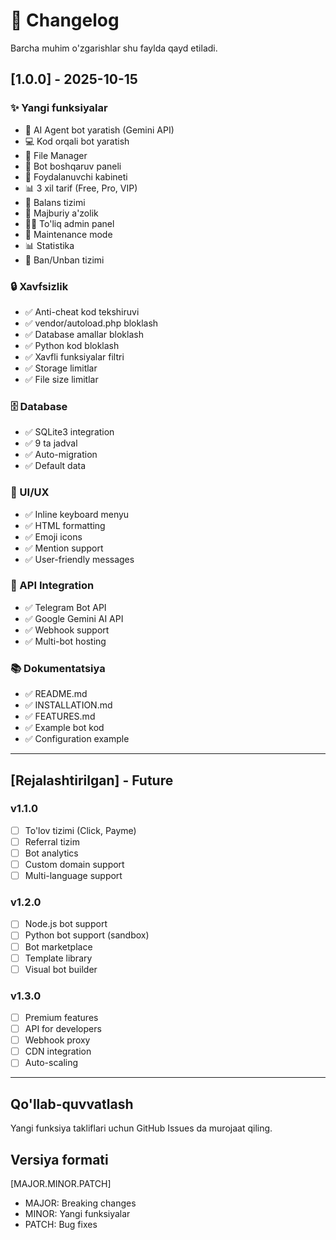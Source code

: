 # 📝 Changelog

Barcha muhim o'zgarishlar shu faylda qayd etiladi.

## [1.0.0] - 2025-10-15

### ✨ Yangi funksiyalar
- 🤖 AI Agent bot yaratish (Gemini API)
- 💻 Kod orqali bot yaratish
- 📁 File Manager
- 🤖 Bot boshqaruv paneli
- 💼 Foydalanuvchi kabineti
- 📊 3 xil tarif (Free, Pro, VIP)
- 💎 Balans tizimi
- 📢 Majburiy a'zolik
- 👨‍💼 To'liq admin panel
- 🔧 Maintenance mode
- 📊 Statistika
- 🚫 Ban/Unban tizimi

### 🔒 Xavfsizlik
- ✅ Anti-cheat kod tekshiruvi
- ✅ vendor/autoload.php bloklash
- ✅ Database amallar bloklash
- ✅ Python kod bloklash
- ✅ Xavfli funksiyalar filtri
- ✅ Storage limitlar
- ✅ File size limitlar

### 🗄 Database
- ✅ SQLite3 integration
- ✅ 9 ta jadval
- ✅ Auto-migration
- ✅ Default data

### 🎨 UI/UX
- ✅ Inline keyboard menyu
- ✅ HTML formatting
- ✅ Emoji icons
- ✅ Mention support
- ✅ User-friendly messages

### 📱 API Integration
- ✅ Telegram Bot API
- ✅ Google Gemini AI API
- ✅ Webhook support
- ✅ Multi-bot hosting

### 📚 Dokumentatsiya
- ✅ README.md
- ✅ INSTALLATION.md
- ✅ FEATURES.md
- ✅ Example bot kod
- ✅ Configuration example

---

## [Rejalashtirilgan] - Future

### v1.1.0
- [ ] To'lov tizimi (Click, Payme)
- [ ] Referral tizim
- [ ] Bot analytics
- [ ] Custom domain support
- [ ] Multi-language support

### v1.2.0
- [ ] Node.js bot support
- [ ] Python bot support (sandbox)
- [ ] Bot marketplace
- [ ] Template library
- [ ] Visual bot builder

### v1.3.0
- [ ] Premium features
- [ ] API for developers
- [ ] Webhook proxy
- [ ] CDN integration
- [ ] Auto-scaling

---

## Qo'llab-quvvatlash

Yangi funksiya takliflari uchun GitHub Issues da murojaat qiling.

## Versiya formati

[MAJOR.MINOR.PATCH]
- MAJOR: Breaking changes
- MINOR: Yangi funksiyalar
- PATCH: Bug fixes
